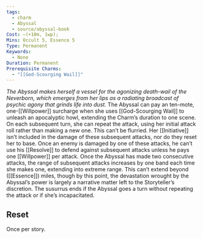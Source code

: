 ```yaml
---
tags:
  - charm
  - Abyssal
  - source/abyssal-book
Cost: —(+10m, 1wp); 
Mins: Occult 5, Essence 5
Type: Permanent
Keywords:
  - None
Duration: Permanent
Prerequisite Charms:
  - "[[God-Scourging Wail]]"
---
```

*The Abyssal makes herself a vessel for the agonizing death-wail of the Neverborn, which emerges from her lips as a radiating broadcast of psychic agony that grinds life into dust.*
The Abyssal can pay an ten-mote, one-[[Willpower]] surcharge when she uses [[God-Scourging Wail]] to unleash an apocalyptic howl, extending the Charm’s duration to one scene. On each subsequent turn, she can repeat the attack, using her initial attack roll rather than making a new one. This can’t be flurried. Her [[Initiative]] isn’t included in the damage of these subsequent attacks, nor do they reset her to base. Once an enemy is damaged by one of these attacks, he can’t use his [[Resolve]] to defend against subsequent attacks unless he pays one [[Willpower]] per attack.
Once the Abyssal has made two consecutive attacks, the range of subsequent attacks increases by one band each time she makes one, extending into extreme range. This can’t extend beyond ([[Essence]]) miles, though by this point, the devastation wrought by the Abyssal’s power is largely a narrative matter left to the Storyteller’s discretion.
The susurrus ends if the Abyssal goes a turn without repeating the attack or if she’s incapacitated.
## Reset 
Once per story.